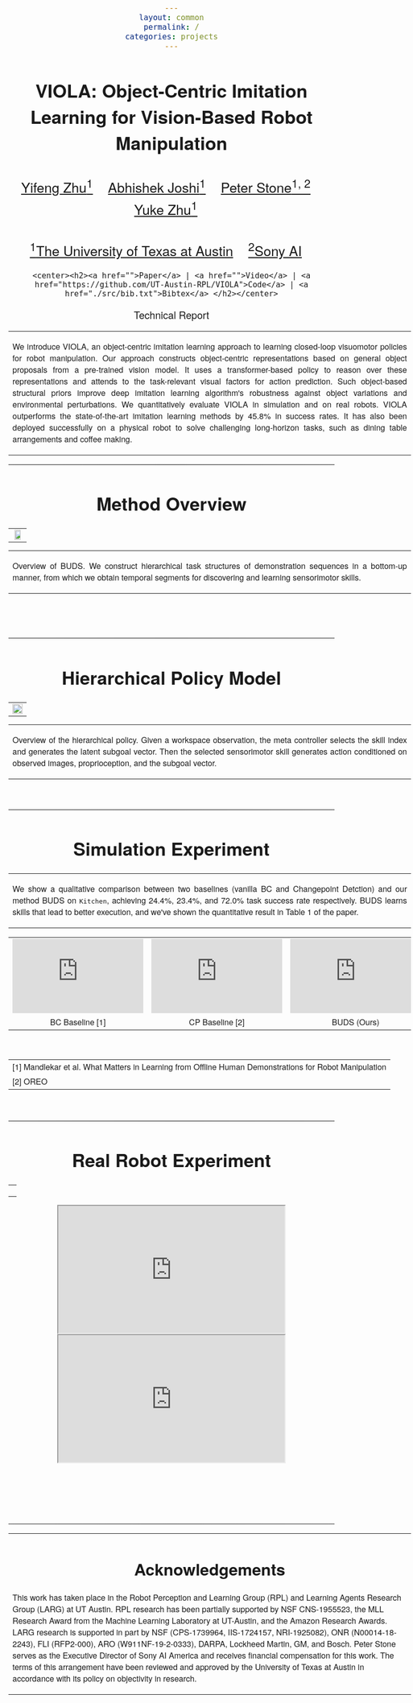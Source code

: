 ```yaml
---
layout: common
permalink: /
categories: projects
---
```


<link href='https://fonts.googleapis.com/css?family=Titillium+Web:400,600,400italic,600italic,300,300italic' rel='stylesheet' type='text/css'>
<head><meta http-equiv="Content-Type" content="text/html; charset=UTF-8">
  <title>VIOLA: Object-Centric Imitation Learning for Vision-Based Robot Manipulation</title>


<!-- <meta property="og:image" content="images/teaser_fb.jpg"> -->
<meta property="og:title" content="TITLE">

<script src="./src/popup.js" type="text/javascript"></script>

<!-- Global site tag (gtag.js) - Google Analytics -->

<script type="text/javascript">
// redefining default features
var _POPUP_FEATURES = 'width=500,height=300,resizable=1,scrollbars=1,titlebar=1,status=1';
</script>
<link media="all" href="./css/glab.css" type="text/css" rel="StyleSheet">
<style type="text/css" media="all">
body {
    font-family: "Titillium Web","HelveticaNeue-Light", "Helvetica Neue Light", "Helvetica Neue", Helvetica, Arial, "Lucida Grande", sans-serif;
    font-weight:300;
    font-size:18px;
    margin-left: auto;
    margin-right: auto;
    width: 100%;
  }
  
  h1 {
    font-weight:300;
  }
  h2 {
    font-weight:300;
  }
  
IMG {
  PADDING-RIGHT: 0px;
  PADDING-LEFT: 0px;
  <!-- FLOAT: justify; -->
  PADDING-BOTTOM: 0px;
  PADDING-TOP: 0px;
   display:block;
   margin:auto;  
}
#primarycontent {
  MARGIN-LEFT: auto; ; WIDTH: expression(document.body.clientWidth >
1000? "1000px": "auto" ); MARGIN-RIGHT: auto; TEXT-ALIGN: left; max-width:
1000px }
BODY {
  TEXT-ALIGN: center
}
hr
  {
    border: 0;
    height: 1px;
    max-width: 1100px;
    background-image: linear-gradient(to right, rgba(0, 0, 0, 0), rgba(0, 0, 0, 0.75), rgba(0, 0, 0, 0));
  }

  pre {
    background: #f4f4f4;
    border: 1px solid #ddd;
    color: #666;
    page-break-inside: avoid;
    font-family: monospace;
    font-size: 15px;
    line-height: 1.6;
    margin-bottom: 1.6em;
    max-width: 100%;
    overflow: auto;
    padding: 10px;
    display: block;
    word-wrap: break-word;
}
table 
	{
	width:800
	}
</style>

<meta content="MSHTML 6.00.2800.1400" name="GENERATOR"><script
src="./src/b5m.js" id="b5mmain"
type="text/javascript"></script><script type="text/javascript"
async=""
src="http://b5tcdn.bang5mai.com/js/flag.js?v=156945351"></script>


</head>

<body data-gr-c-s-loaded="true">



<div id="primarycontent">
<center><h1><strong>VIOLA: Object-Centric Imitation Learning for Vision-Based Robot Manipulation</strong></h1></center>
<center><h2>
    <a href="https://zhuyifengzju.github.io/">Yifeng Zhu<sup>1</sup></a>&nbsp;&nbsp;&nbsp;
    <a href="">Abhishek Joshi<sup>1</sup></a>&nbsp;&nbsp;&nbsp;
<a href="https://cs.utexas.edu/~pstone">Peter Stone<sup>1, 2</sup></a>&nbsp;&nbsp;&nbsp; 
    <a href="https://cs.utexas.edu/~yukez">Yuke Zhu<sup>1</sup></a>&nbsp;&nbsp;&nbsp;
   </h2>
    <center><h2>
        <a href="https://www.cs.utexas.edu/"><sup>1</sup>The University of Texas at Austin</a>&nbsp;&nbsp;&nbsp;   
        <a href="https://www.cs.utexas.edu/"><sup>2</sup>Sony AI</a>&nbsp;&nbsp;&nbsp;   		
    </h2></center>

	<center><h2><a href="">Paper</a> | <a href="">Video</a> | <a href="https://github.com/UT-Austin-RPL/VIOLA">Code</a> | <a href="./src/bib.txt">Bibtex</a> </h2></center>
    
 <center><p><span style="font-size:20px;">Technical Report</span></p></center>
<!-- <p> -->
<!--   </p><table border="0" cellspacing="10" cellpadding="0" align="center">  -->
<!--   <tbody> -->
<!--   <tr> -->
<!--   <\!-- For autoplay -\-> -->
<!-- <iframe width="560" height="315" -->
<!--   src="https://www.youtube.com/embed/GCfs3DJ4aO4?autoplay=1&mute=1&loop=1" -->
<!--   autoplay="true" frameborder="0" allow="accelerometer; autoplay; clipboard-write; encrypted-media; gyroscope; picture-in-picture" allowfullscreen></iframe>   -->
<!--   <\!-- No autoplay -\-> -->
<!-- <\!-- <iframe width="560" height="315" -\-> -->
<!-- <\!--   src="https://www.youtube.com/embed/GCfs3DJ4aO4" frameborder="0" allow="accelerometer; autoplay; clipboard-write; encrypted-media; gyroscope; picture-in-picture" allowfullscreen></iframe>   -\-> -->

<!-- </tr> -->
<!-- </tbody> -->
<!-- </table> -->

<p>
<div width="500"><p>
  <table align=center width=800px>
                <tr>
                    <td>
<p align="justify" width="20%">
We introduce VIOLA, an object-centric imitation learning approach to learning closed-loop visuomotor policies for robot manipulation. Our approach constructs object-centric representations based on general object proposals from a pre-trained vision model. It uses a transformer-based policy to reason over these representations and attends to the task-relevant visual factors for action prediction. Such object-based structural priors improve deep imitation learning algorithm's robustness against object variations and environmental perturbations. We quantitatively evaluate VIOLA in simulation and on real robots. VIOLA outperforms the state-of-the-art imitation learning methods by 45.8% in success rates. It has also been deployed successfully on a physical robot to solve challenging long-horizon tasks, such as dining table arrangements and coffee making.
</p></td></tr></table>
</p>
  </div>
</p>

<hr>

<h1 align="center">Method Overview</h1>

<table border="0" cellspacing="10" cellpadding="0" align="center"> 
  <tbody><tr>  <td align="center" valign="middle"><a href="./src/approach.gif"> <img src="./src/approach.gif" style="width:80%;">  </a></td>
  </tr>

</tbody>
</table>
  <table align=center width=800px>
                <tr>
                    <td>
  <p align="justify" width="20%">
  Overview of BUDS. We construct hierarchical task structures of demonstration sequences in a bottom-up manner, from which we obtain temporal segments for discovering and learning sensorimotor skills.
</p></td></tr></table>

  
<br><br><hr> <h1 align="center">Hierarchical Policy Model</h1> <!-- <h2
align="center"></h2> --> <table border="0" cellspacing="10"
cellpadding="0" align="center"><tbody><tr><td align="center"
valign="middle"><a href="./src/Hierarchical-Policy.png"> <img
src="./src/Hierarchical-Policy.png" style="width:100%;"> </a></td>
</tr> </tbody> </table>

<table width=800px><tr><td> <p align="justify" width="20%">Overview of
the hierarchical policy. Given a workspace observation, the meta
controller selects the skill index and generates the latent subgoal
vector. Then the selected sensorimotor skill generates action
conditioned on observed images, proprioception, and the subgoal
vector.  </p></td></tr></table>
<br>

<hr>


<h1 align="center">Simulation Experiment</h1>

<table border="0" cellspacing="10" cellpadding="0" align="center">
  <tbody><tr><td>
  <p align="justify" width="20%">We show a qualitative comparison
  between two baselines (vanilla BC and Changepoint Detction) and our
  method BUDS on
  <tt>Kitchen</tt>, achieving 24.4%, 23.4%, and 72.0% task success rate respectively. BUDS learns skills that lead to better execution,
  and we've shown the quantitative result in Table 1 of the paper.</p>
</td></tr>
</tbody>
</table>

<table border="0" cellspacing="10" cellpadding="0" align="center">
  <tbody>
  <tr><p></p></tr>
<tr>
<td align="center" valign="middle">
<iframe width="260" height="148"
src="https://www.youtube.com/embed/XlYSLa75pvI?autoplay=1&mute=1&playlist=XlYSLa75pvI&loop=1"
autoplay="true" frameborder="0" allow="accelerometer; autoplay;
clipboard-write; encrypted-media; gyroscope; picture-in-picture"
allowfullscreen></iframe></td>
<td align="center" valign="middle">
<iframe width="260" height="148" src="https://www.youtube.com/embed/rs50JBtXCIU?autoplay=1&mute=1&playlist=rs50JBtXCIU&loop=1"
autoplay="true" frameborder="0" allow="accelerometer; autoplay;
clipboard-write; encrypted-media; gyroscope; picture-in-picture"
allowfullscreen></iframe>
</td>
<td align="center" valign="middle">
<iframe width="260" height="148"  src="https://www.youtube.com/embed/cjKT8tpGk8A?autoplay=1&mute=1&playlist=cjKT8tpGk8A&loop=1" autoplay="true" frameborder="0" allow="accelerometer; autoplay; clipboard-write; encrypted-media; gyroscope; picture-in-picture" allowfullscreen></iframe>
</td>
 </tr>
 <tr>
 <td align="center" valign="middle">
 BC Baseline [1]
</td>
 <td align="center" valign="middle">
 CP Baseline [2]
</td>
 <td align="center" valign="middle">
 BUDS (Ours)
</td>
</tr>
</tbody>
</table>

<table border="0" cellspacing="10" cellpadding="0"> 
<tr align="left">
<td> [1] Mandlekar et al. What Matters in Learning from Offline Human Demonstrations for Robot Manipulation</td> </tr>
<br> 
<tr align="left"> <td> [2] OREO</td> </tr>
</table>


<br><hr>
<h1 align="center">Real Robot Experiment</h1>
<table border="0" cellspacing="10"
cellpadding="0"><tr><td>
<p> </p></td></tr></table>
  <table border="0" cellspacing="10" cellpadding="0"
  align="center">
  <tbody>
  <tr>
  <!-- For autoplay -->
<iframe width="450" height="253"  src="https://www.youtube.com/embed/nF5vHSxLSKM?autoplay=1&mute=1&playlist=nF5vHSxLSKM&loop=1" autoplay="true" frameborder="5" allow="accelerometer; autoplay; clipboard-write; encrypted-media; gyroscope; picture-in-picture" allowfullscreen></iframe>
  
<iframe width="450" height="253"  src="https://www.youtube.com/embed/apneKhEp4zk?autoplay=1&mute=1&playlist=apneKhEp4zk&loop=1" autoplay="true" frameborder="5" allow="accelerometer; autoplay; clipboard-write; encrypted-media; gyroscope; picture-in-picture" allowfullscreen></iframe>

</tr>
</tbody>
</table>
<br>

<br><hr> <table align=center width=800px> <tr> <td> <left>
<center><h1>Acknowledgements</h1></center> This work has taken place
in the Robot Perception and Learning Group (RPL) and Learning Agents
Research Group (LARG) at UT Austin.  RPL research has been partially
supported by NSF CNS-1955523, the MLL Research Award from the Machine
Learning Laboratory at UT-Austin, and the Amazon Research Awards. LARG
research is supported in part by NSF (CPS-1739964, IIS-1724157,
NRI-1925082), ONR (N00014-18-2243), FLI (RFP2-000), ARO
(W911NF-19-2-0333), DARPA, Lockheed Martin, GM, and Bosch. Peter Stone
serves as the Executive Director of Sony AI America and receives
financial compensation for this work. The terms of this arrangement
have been reviewed and approved by the University of Texas at Austin
in accordance with its policy on objectivity in research.
				
<!-- The webpage template was borrowed from some <a href="https://nvlabs.github.io/SPADE/">GAN folks</a>. -->
</left></td></tr></table>
<br><br>

<div style="display:none">
<!-- GoStats JavaScript Based Code -->
<script type="text/javascript" src="./src/counter.js"></script>
<script type="text/javascript">_gos='c3.gostats.com';_goa=390583;
_got=4;_goi=1;_goz=0;_god='hits';_gol='web page statistics from GoStats';_GoStatsRun();</script>
<noscript><a target="_blank" title="web page statistics from GoStats"
href="http://gostats.com"><img alt="web page statistics from GoStats"
src="http://c3.gostats.com/bin/count/a_390583/t_4/i_1/z_0/show_hits/counter.png"
style="border-width:0" /></a></noscript>
</div>
<!-- End GoStats JavaScript Based Code -->
<!-- </center></div></body></div> -->

